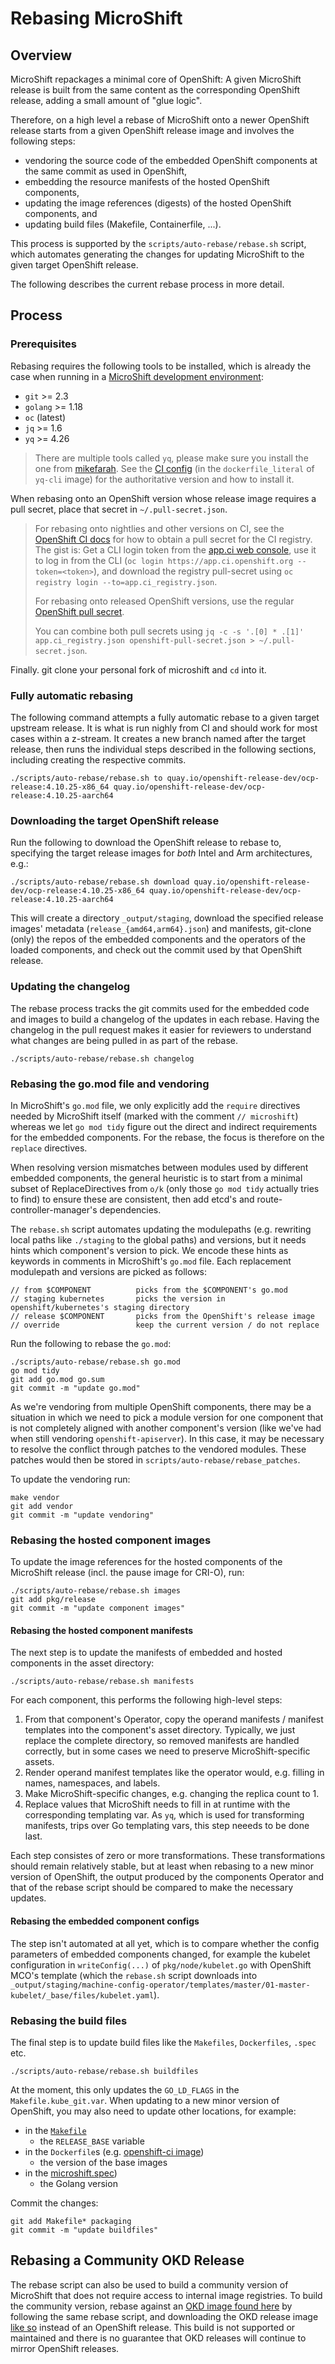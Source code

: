 # Rebasing MicroShift

## Overview

MicroShift repackages a minimal core of OpenShift: A given MicroShift release is built from the same content as the corresponding OpenShift release, adding a small amount of "glue logic".

Therefore, on a high level a rebase of MicroShift onto a newer OpenShift release starts from a given OpenShift release image and involves the following steps:

* vendoring the source code of the embedded OpenShift components at the same commit as used in OpenShift,
* embedding the resource manifests of the hosted OpenShift components,
* updating the image references (digests) of the hosted OpenShift components, and
* updating build files (Makefile, Containerfile, ...).

This process is supported by the `scripts/auto-rebase/rebase.sh` script, which automates generating the changes for updating MicroShift to the given target OpenShift release.

The following describes the current rebase process in more detail.

## Process

### Prerequisites

Rebasing requires the following tools to be installed, which is already the case when running in a [MicroShift development environment](./devenv_rhel8.md):

* `git` >= 2.3
* `golang` >= 1.18
* `oc` (latest)
* `jq` >= 1.6
* `yq` >= 4.26

> There are multiple tools called `yq`, please make sure you install the one from [mikefarah](https://github.com/mikefarah/yq). See the [CI config](https://github.com/openshift/release/blob/master/ci-operator/config/openshift/microshift/openshift-microshift-main__periodics.yaml) (in the `dockerfile_literal` of `yq-cli` image) for the authoritative version and how to install it.

When rebasing onto an OpenShift version whose release image requires a pull secret, place that secret in `~/.pull-secret.json`.

> For rebasing onto nightlies and other versions on CI, see the [OpenShift CI docs](https://docs.ci.openshift.org/docs/how-tos/use-registries-in-build-farm/#how-do-i-log-in-to-pull-images-that-require-authentication) for how to obtain a pull secret for the CI registry. The gist is: Get a CLI login token from the [app.ci web console](https://console-openshift-console.apps.ci.l2s4.p1.openshiftapps.com/), use it to log in from the CLI (`oc login https://app.ci.openshift.org --token=<token>`), and download the registry pull-secret using `oc registry login --to=app.ci_registry.json`.
>
> For rebasing onto released OpenShift versions, use the regular [OpenShift pull secret](https://cloud.redhat.com/openshift/install).
>
> You can combine both pull secrets using `jq -c -s '.[0] * .[1]' app.ci_registry.json openshift-pull-secret.json > ~/.pull-secret.json`.

Finally. git clone your personal fork of microshift and `cd` into it.

### Fully automatic rebasing

The following command attempts a fully automatic rebase to a given target upstream release. It is what is run nighly from CI and should work for most cases within a z-stream. It creates a new branch named after the target release, then runs the individual steps described in the following sections, including creating the respective commits.

```shell
./scripts/auto-rebase/rebase.sh to quay.io/openshift-release-dev/ocp-release:4.10.25-x86_64 quay.io/openshift-release-dev/ocp-release:4.10.25-aarch64
```

### Downloading the target OpenShift release

Run the following to download the OpenShift release to rebase to, specifying the target release images for _both_ Intel and Arm architectures, e.g.:

```shell
./scripts/auto-rebase/rebase.sh download quay.io/openshift-release-dev/ocp-release:4.10.25-x86_64 quay.io/openshift-release-dev/ocp-release:4.10.25-aarch64
```

This will create a directory `_output/staging`, download the specified release images' metadata (`release_{amd64,arm64}.json`) and manifests, git-clone (only) the repos of the embedded components and the operators of the loaded components, and check out the commit used by that OpenShift release.

### Updating the changelog

The rebase process tracks the git commits used for the embedded code and images to build a changelog of the updates in each rebase. Having the changelog in the pull request makes it easier for reviewers to understand what changes are being pulled in as part of the rebase.

```shell
./scripts/auto-rebase/rebase.sh changelog
```

### Rebasing the go.mod file and vendoring

In MicroShift's `go.mod` file, we only explicitly add the `require` directives needed by MicroShift itself (marked with the comment `// microshift`) whereas we let `go mod tidy` figure out the direct and indirect requirements for the embedded components. For the rebase, the focus is therefore on the `replace` directives.

When resolving version mismatches between modules used by different embedded components, the general heuristic is to start from a minimal subset of ReplaceDirectives from `o/k` (only those `go mod tidy` actually tries to find) to ensure these are consistent, then add etcd's and route-controller-manager's dependencies.

The `rebase.sh` script automates updating the modulepaths (e.g. rewriting local paths like `./staging` to the global paths) and versions, but it needs hints which component's version to pick. We encode these hints as keywords in comments in MicroShift's `go.mod` file. Each replacement modulepath and versions are picked as follows:

```shell
// from $COMPONENT          picks from the $COMPONENT's go.mod
// staging kubernetes       picks the version in openshift/kubernetes's staging directory
// release $COMPONENT       picks from the OpenShift's release image
// override                 keep the current version / do not replace
```

Run the following to rebase the `go.mod`:

```shell
./scripts/auto-rebase/rebase.sh go.mod
go mod tidy
git add go.mod go.sum
git commit -m "update go.mod"
```

As we're vendoring from multiple OpenShift components, there may be a situation in which we need to pick a module version for one component that is not completely aligned with another component's version (like we've had when still vendoring `openshift-apiserver`). In this case, it may be necessary to resolve the conflict through patches to the vendored modules. These patches would then be stored in `scripts/auto-rebase/rebase_patches`.

To update the vendoring run:

```shell
make vendor
git add vendor
git commit -m "update vendoring"
```

### Rebasing the hosted component images

To update the image references for the hosted components of the MicroShift release (incl. the pause image for CRI-O), run:

```shell
./scripts/auto-rebase/rebase.sh images
git add pkg/release
git commit -m "update component images"
```

#### Rebasing the hosted component manifests

The next step is to update the manifests of embedded and hosted components in the asset directory:

```shell
./scripts/auto-rebase/rebase.sh manifests
```

For each component, this performs the following high-level steps:

1. From that component's Operator, copy the operand manifests / manifest templates into the component's asset directory. Typically, we just replace the complete directory, so removed manifests are handled correctly, but in some cases we need to preserve MicroShift-specific assets.
2. Render operand manifest templates like the operator would, e.g. filling in names, namespaces, and labels.
3. Make MicroShift-specific changes, e.g. changing the replica count to 1.
4. Replace values that MicroShift needs to fill in at runtime with the corresponding templating var. As `yq`, which is used for transforming manifests, trips over Go templating vars, this step neeeds to be done last.

Each step consistes of zero or more transformations. These transformations should remain relatively stable, but at least when rebasing to a new minor version of OpenShift, the output produced by the components Operator and that of the rebase script should be compared to make the necessary updates.

#### Rebasing the embedded component configs

The step isn't automated at all yet, which is to compare whether the config parameters of embedded components changed, for example the kubelet configuration in `writeConfig(...)` of `pkg/node/kubelet.go` with OpenShift MCO's template (which the `rebase.sh` script downloads into `_output/staging/machine-config-operator/templates/master/01-master-kubelet/_base/files/kubelet.yaml`).

### Rebasing the build files

The final step is to update build files like the `Makefiles`, `Dockerfiles`, `.spec` etc.

```shell
./scripts/auto-rebase/rebase.sh buildfiles
```

At the moment, this only updates the `GO_LD_FLAGS` in the `Makefile.kube_git.var`. When updating to a new minor version of OpenShift, you may also need to update other locations, for example:

* in the [`Makefile`](https://github.com/openshift/microshift/blob/main/Makefile)
  * the `RELEASE_BASE` variable
* in the `Dockerfile`s (e.g. [openshift-ci image](https://github.com/openshift/microshift/blob/main/packaging/images/openshift-ci/Dockerfile))
  * the version of the base images
* in the [microshift.spec](https://github.com/openshift/microshift/blob/main/packaging/rpm/microshift.spec))
  * the Golang version

Commit the changes:

```shell
git add Makefile* packaging
git commit -m "update buildfiles"
```

## Rebasing a Community OKD Release

The rebase script can also be used to build a community version of MicroShift that does not require access to internal image registries. To build the community version, rebase against an [OKD image found here](https://origin-release.ci.openshift.org/#4-stable) by following the same rebase script, and downloading the OKD release image [like so](#downloading-the-target-openshift-release) instead of an OpenShift release. This build is not supported or maintained and there is no guarantee that OKD releases will continue to mirror OpenShift releases.
